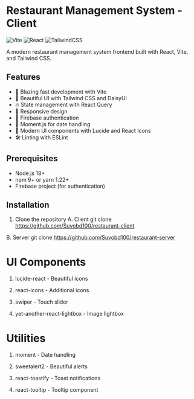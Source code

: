 # Restaurant Management System - Client

![Vite](https://img.shields.io/badge/vite-%23646CFF.svg?style=for-the-badge&logo=vite&logoColor=white)
![React](https://img.shields.io/badge/react-%2320232a.svg?style=for-the-badge&logo=react&logoColor=%2361DAFB)
![TailwindCSS](https://img.shields.io/badge/tailwindcss-%2338B2AC.svg?style=for-the-badge&logo=tailwind-css&logoColor=white)

A modern restaurant management system frontend built with React, Vite, and Tailwind CSS.

## Features

- 🚀 Blazing fast development with Vite
- 🎨 Beautiful UI with Tailwind CSS and DaisyUI
- 🔥 State management with React Query
- 📱 Responsive design
- 🔐 Firebase authentication
- 📅 Moment.js for date handling
- 💅 Modern UI components with Lucide and React Icons
- 🛠️ Linting with ESLint

## Prerequisites

- Node.js 18+
- npm 9+ or yarn 1.22+
- Firebase project (for authentication)

## Installation

1. Clone the repository
A. Client
git clone https://github.com/Suvobd100/restaurant-client

B. Server
git clone https://github.com/Suvobd100/restaurant-server


# UI Components
1. lucide-react - Beautiful icons

2. react-icons - Additional icons

3. swiper - Touch slider

4. yet-another-react-lightbox - Image lightbox

# Utilities
1. moment - Date handling

2. sweetalert2 - Beautiful alerts

3. react-toastify - Toast notifications

4. react-tooltip - Tooltip component
